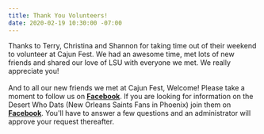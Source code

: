 ```yaml
---
title: Thank You Volunteers!
date: 2020-02-19 10:30:00 -07:00
---
```


Thanks to Terry, Christina and Shannon for taking time out of their weekend to volunteer at Cajun Fest. We had an awesome time, met lots of new friends and shared our love of LSU with everyone we met. We really appreciate you!     
<br>
And to all our new friends we met at Cajun Fest, Welcome! Please take a moment to follow us on [**Facebook**][1]. If you are looking for information on the Desert Who Dats (New Orleans Saints Fans in Phoenix) join them on [**Facebook**][2]. You'll have to answer a few questions and an administrator will approve your request thereafter.  

[1]: https://www.facebook.com/LSUPhoenix
[2]: https://www.facebook.com/groups/desertwhodats/